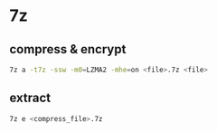 # 7z

## compress & encrypt

```bash
7z a -t7z -ssw -m0=LZMA2 -mhe=on <file>.7z <file>
```

## extract

```bash
7z e <compress_file>.7z
```
